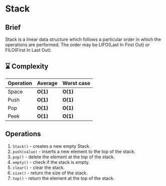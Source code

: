 
# Stack

## Brief
Stack is a linear data structure which follows a particular order in which the operations are performed. The order may be LIFO(Last In First Out) or FILO(First In Last Out).

## :hourglass: Complexity

| Operation     | Average       | Worst case   |
| ------------- | ------------- | ------------ |
| Space         | **O(1)**      | **O(1)**     |
| Push        | **O(1)**  | **O(1)** |
| Pop        | **O(1)**  | **O(1)** |
| Peek        | **O(1)**  | **O(1)** |


## Operations

1. `Stack()` - creates a new empty Stack.
1. `push(value)` - inserts a new element to the top of the stack.
1. `pop()` - delete the element at the top of the stack.
1. `empty()` - check if the stack is empty.
1. `clear()` - clear the stack.
1. `size()` - return the size of the stack.
1. `top()` - return the element at the top of the stack.